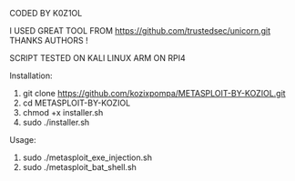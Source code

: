 CODED BY K0Z1OL

I USED GREAT TOOL FROM https://github.com/trustedsec/unicorn.git THANKS AUTHORS !

SCRIPT TESTED ON KALI LINUX ARM ON RPI4

Installation:

1. git clone https://github.com/kozixpompa/METASPLOIT-BY-KOZIOL.git
2. cd METASPLOIT-BY-KOZIOL
3. chmod +x installer.sh 
4. sudo ./installer.sh


Usage:

1. sudo ./metasploit_exe_injection.sh
2. sudo ./metasploit_bat_shell.sh
